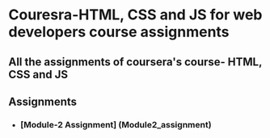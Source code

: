 # Couresra-HTML, CSS and JS for web developers course assignments
All the assignments of coursera's course- HTML, CSS and JS
----
## Assignments
- ### [Module-2 Assignment] (Module2_assignment)
